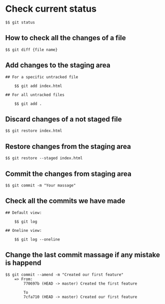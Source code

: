 # Check current status

    $$ git status

## How to check all the changes of a file

    $$ git diff {file name}

## Add changes to the staging area

    ## For a specific untracked file

        $$ git add index.html

    ## For all untracked files

        $$ git add .

## Discard changes of a not staged file

    $$ git restore index.html

## Restore changes from the staging area

    $$ git restore --staged index.html

## Commit the changes from staging area

    $$ git commit -m "Your massage"

## Check all the commits we have made

    ## Default view:

        $$ git log

    ## Oneline view:

        $$ git log --oneline

## Change the last commit massage if any mistake is happend

    $$ git commit --amend -m "Created our first feature"
        => From:
            770697b (HEAD -> master) Created the first feature
        
            To
            7cfa710 (HEAD -> master) Created our first feature
